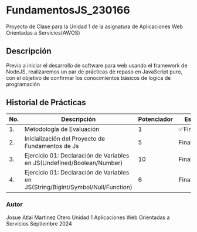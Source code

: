 # FundamentosJS_230166
Proyecto de Clase para la Unidad 1 de la asignatura de Aplicaciones Web Orientadas a Servicios(AWOS)

## Descripción

Previo a iniciar el desarrollo de software para web usando el framework de NodeJS, realizaremos un par de prácticas de repaso en JavaScript puro, con el objetivo de confirmar los conocimientos básicos de logica de programación

## Historial de Prácticas
|No.|Descripción|Potenciador| Estatus|
|--|--|--|--|
|1.|Metodología de Evaluación|1| ✅Finalizado|
|2.|Inicialización del Proyecto de Fundamentos de Js|5| Finalizado|
|3.|Ejercicio 01: Declaración de Variables en JS(Undefined/Boolean/Number)|10| Finalizada|
|4.|Ejercicio 01: Declaración de Variables en JS(String/BigInt/Symbol/Null/Function)|6| Finalizada|

### Autor
Josue Atlai Martinez Otero
Unidad 1
Aplicaciones Web Orientadas a Servicios
Septiembre 2024
